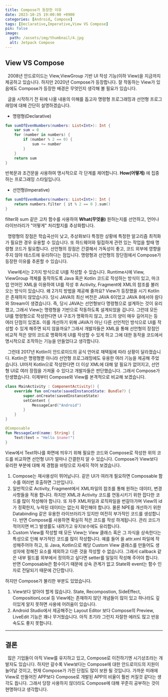 ```yaml
---
title: Compose가 등장한 이유
date: 2023-10-25 19:00:00 +0900
categories: [Android, Compose]
tags: [Declarative,Imperative,View VS Compose]
pin: false
image:
  path: /assets/img/thumbnail/4.jpg
  alt: Jetpack Compose
---
```

## View VS Compose

&nbsp; 2008년 안드로이드는 View,ViewGroup 기반 UI 작성 기능(이하 View)을 지금까지 제공하고 있습니다. 
하지만 2020년 Compose가 등장합니다. 잘 작동하는 View가 있음에도 Compose가 등장한 배경은 무엇인지 생각해 볼 필요가 있습니다.

&nbsp; 글을 시작하기 전 뒤에 나올 내용의 이해를 돕고자 명령형 프로그래밍과 선언형 프로그래밍에 대해 간단히 설명하겠습니다. 
* 명령형(Declarative)
```kotlin
fun sumOfEvenNumbers(numbers: List<Int>): Int {
    var sum = 0
    for (number in numbers) {
        if (number % 2 == 0) {
            sum += number
        }
    }
    return sum
}
```
반복문과 조건문을 사용하여 명시적으로 각 단계를 제어합니다. **How(어떻게)** 에 집중하는 프로그래밍 스타일입니다.

* 선언형(Imperative)
```kotlin
fun sumOfEvenNumbers(numbers: List<Int>): Int {
    return numbers.filter { it % 2 == 0 }.sum()
}
```
filter와 sum 같은 고차 함수를 사용하여 **What(무엇을)** 원하는지를 선언하고, 언어나 라이브러리가 "어떻게" 처리할지를 추상화합니다.

&nbsp; 명령형의 장점은 학습곡선이 낮고, 추상화보다 특정한 상황에 특정한 알고리즘 최적화가 필요한 경우 유용할 수 있습니다. 또 하드웨어와
밀접하게 관련 있는 작업을 할때 명령형 코드가 필요합니다. 선언형의 장점은 간결해서 가독성이 좋고, 코드 외부에 영향을 주지 않아 
테스트에 유리하다는 점입니다. 명령형과 선언형의 장단점에서 Compose가 등장한 이유를 추론할 수 있습니다.

&nbsp; View에서는 2가지 방식으로 UI를 작성할 수 있습니다. Runtime시에 View, ViewGroup 객체를 동작하도록 Java 혹은 Kotlin 코드로 작성하는
방식이 있고, 마크업 언어인 XML을 이용하여 UI를 작성 후 Activity, Fragment에 XML의 참조를 불러오는 방식이 있습니다. 왜 2가지 방법을 제공해 줄까요? 
View가 등장했을 시기 Kotlin은 존재하지 않았습니다. 당시 JAVA의 최신 버전은 JAVA 6이었고 JAVA 8에서야 람다와 Stream이 생겼습니다. 
즉, 당시 JAVA는 선언형보다 명령형으로 설계하는 것이 유리했고, 그래서 View는 명령형을 기반으로 작동하도록 설계되었을 겁니다. 
그런데 모든 UI를 명령형으로 작성한다면 UI 구조가 명확하지 않고, 코드의 양이 매우 길어지는 등 여러 단점이 있겠죠.
이를 개선하기 위해 JAVA가 아닌 다른 선언적인 방식으로 UI를 작성할 수 있게 해주면 되지 않을까요? 
그래서 개발자들은 XML을 통해 선언형의 장점인 비교적 적은 양의 코드로 명확하게 UI를 작성할 수 있게 하고
그에 대한 동작을 코드에서 명시적으로 조작하는 기능을 만들었다고 생각합니다.

&nbsp; 그런데 2017년 Kotlin이 안드로이드의 공식 언어로 채택됨에 따라 상황이 달라졌습니다. Kotlin은 명령형뿐 아니라 선언형 프로그래밍에도 유용한 여러 기능을 
제공해 주었습니다. UI마저 Kotlin으로 작성한다면 더 이상 XML에 대해 알 필요가 없어지고, 선언형 UI로 여러 장점을 가져올 수 있다고 개발자들은
판단했습니다. 그래서 Compose가 탄생했습니다. 이제부터 Compose와 View를 본격적으로 비교해 보겠습니다.

```kotlin
class MainActivity : ComponentActivity() {
    override fun onCreate(savedInstanceState: Bundle?) {
        super.onCreate(savedInstanceState)
        setContent {
            MessageCard("Android")
        }
    }
}

@Composable
fun MessageCard(name: String) {
    Text(text = "Hello $name!")
}
```
View에서 Text하나를 화면에 띄우기 위해 필요한 코드와 Compose로 작성한 위의 코드를 비교하면 선언형 UI가 얼마나 간결한지 
알 수 있습니다. Compose가 View보다 유리한 부분에 대해 제 경험을 바탕으로 자세히 적어 보겠습니다.
1. Compose는 재사용성이 뛰어납니다. 같은 UI가 여러개 필요하면 Composable 함수를 여러번 호출하면 그만입니다.
2. 일반적으로 Activity, Fragment에서 XML파일의 참조를 통해 원하는 데이터, 변경사항들을 적용 합니다.
  하지만 XML과 Activity 코드를 연동시키기 위한 잡다한 코드를 많이 작성해야 합니다. 또 자주 XML파일과 로직파일을
  번갈아가며 View의 id가 정확한지, 누락된 데이터는 없는지 확인해야 합니다. 물론 NPE를 개선하기 위한 Databinding 같은 유용한 라이브러리가
  있지만 여전히 부가적인 코드를 생성합니다. 반면 Compose를 사용하면 확실히 적은 코드를 작성 하게됩니다. 관리 코드가 적어지면 
  버그 발생률도 내려가고 유지보수에도 유리합니다.
3. Custom View를 작성할 때 모든 View는 View 클래스 혹은 그 자식을 상속한다는 특성으로 인해 부가적인 코드를 많이 작성합니다.
   예를 들어 <declare-styleable>을 attr.xml 파일에 작성해주어야 하고, 또 Java, Kotlin으로 해당 Custom View 클래스를 만들어도
   생성자에 정해진 요소를 제외하고 다른 것을 작성할 수 없습니다. 그래서 callback 같은 내부 필드를 외부에서 정의하고 싶다면 setter를 일일이 작성해 주어야 합니다. 
   반면 Composable은 함수이기 때문에 상속 관계가 없고 State와 event는 함수 인자로 전달되기 때문에 간단합니다.

하지만 Compose가 불리한 부분도 있었습니다. 
1. View보다 알아야 할게 많습니다. State, Recompostion, SideEffect, CompositionLocal 등 View에는 존재하지 않던 개념들이
  많이 있고 하나라도 깊이있게 알지 못하면 사용에 어려움이 있습니다.
2. Android Studio에서 제공해주는 Layout Editor 보다 Compose의 Preview, LiveEdit 기능은 꽤나 무거웠습니다. 아직 초기라 그런지
  자잘한 에러도 많고 반응속도도 좋지 못합니다.

---
## 결론
&nbsp; 많은 기업들이 아직 View를 유지하고 있고, Compose로 이전하기엔 시기상조라는 개발자도 있습니다. 하지만 갈수록 View보다는 
Compose에 대한 안드로이드의 지원이 늘어날 것이고, 현재 Compose가 가진 단점도 많이 보완 될 것입니다. 가까운 미래에 View로 만들어진 APP보다 Compose로 개발된 APP의 비율이 훨씬 
커질것 같다는 생각도 듭니다. 그래서 당장 사용하지 않더라도 Compose에 대해 꾸준히 공부하는 것이 현명하다고 생각합니다.
